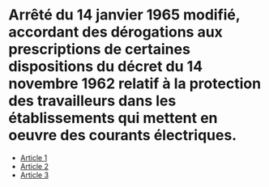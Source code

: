 # Arrêté du 14 janvier 1965 modifié, accordant des dérogations aux prescriptions de certaines dispositions du décret du 14 novembre 1962 relatif à la protection des travailleurs dans les établissements qui mettent en oeuvre des courants électriques.

- [Article 1](article-1.md)
- [Article 2](article-2.md)
- [Article 3](article-3.md)
